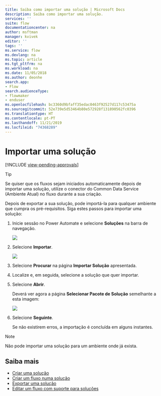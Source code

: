 ```yaml
---
title: Saiba como importar uma solução | Microsoft Docs
description: Saiba como importar uma solução.
services: ''
suite: flow
documentationcenter: na
author: msftman
manager: kvivek
editor: ''
tags: ''
ms.service: flow
ms.devlang: na
ms.topic: article
ms.tgt_pltfrm: na
ms.workload: na
ms.date: 11/05/2018
ms.author: deonhe
search.app:
- Flow
search.audienceType:
- flowmaker
- enduser
ms.openlocfilehash: bc3360d9bfaff35edac0463f92527d117c53475a
ms.sourcegitcommit: 52e739e5d53464b80e572928f131890562fc0396
ms.translationtype: HT
ms.contentlocale: pt-PT
ms.lasthandoff: 11/21/2019
ms.locfileid: "74368289"
---
```

# <a name="import-a-solution"></a>Importar uma solução
[!INCLUDE [view-pending-approvals](includes/cc-rebrand.md)]

> [!TIP]
> Se quiser que os fluxos sejam iniciados automaticamente depois de importar uma solução, utilize o conector do Common Data Service (Ambiente Atual) no fluxo durante a sua criação.

Depois de exportar a sua solução, pode importá-la para qualquer ambiente que cumpra os pré-requisitos. Siga estes passos para importar uma solução:

1. Inicie sessão no Power Automate e selecione **Soluções** na barra de navegação.

   ![](./media/import-flow-solution/select-solutions-from-left-nav.png)

1. Selecione **Importar**.

   ![](./media/import-flow-solution/select-import.png)

1. Selecione **Procurar** na página **Importar Solução** apresentada.
1. Localize e, em seguida, selecione a solução que quer importar.
1. Selecione **Abrir**.

   Deverá ver agora a página **Selecionar Pacote de Solução** semelhante a esta imagem:

   ![](./media/import-flow-solution/import-solution.png)

1. Selecione **Seguinte**.

   Se não existirem erros, a importação é concluída em alguns instantes.

> [!NOTE]
> Não pode importar uma solução para um ambiente onde já exista.


## <a name="learn-more"></a>Saiba mais

<!--from editor: Do you want to add Remove a solution-aware flow to this list?-->

- [Criar uma solução](./overview-solution-flows.md)
- [Criar um fluxo numa solução](./create-flow-solution.md)
- [Exportar uma solução](./export-flow-solution.md)
- [Editar um fluxo com suporte para soluções](./edit-solution-aware-flow.md)
